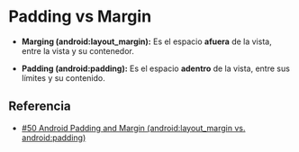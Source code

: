 Padding vs Margin
==========================

- **Marging (android:layout_margin):** Es el espacio **afuera** de la vista, entre la vista y su contenedor.

- **Padding (android:padding):** Es el espacio **adentro** de la vista, entre sus límites y su contenido.

Referencia
------------
- [#50 Android Padding and Margin (android:layout_margin vs. android:padding)](https://www.youtube.com/watch?v=eb1hJFXANOQ&index=40&list=PLonJJ3BVjZW6hYgvtkaWvwAVvOFB7fkLa)